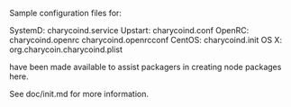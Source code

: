 Sample configuration files for:

SystemD: charycoind.service
Upstart: charycoind.conf
OpenRC:  charycoind.openrc
         charycoind.openrcconf
CentOS:  charycoind.init
OS X:    org.charycoin.charycoind.plist

have been made available to assist packagers in creating node packages here.

See doc/init.md for more information.
